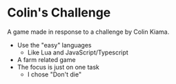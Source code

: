 # Colin's Challenge
A game made in response to a challenge by Colin Kiama.
* Use the "easy" languages
  * Like Lua and JavaScript/Typescript
* A farm related game
* The focus is just on one task 
  * I chose "Don't die"

